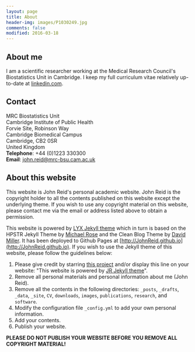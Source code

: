 ```yaml
---
layout: page
title: About
header-img: images/P1030249.jpg
comments: false
modified: 2016-03-18
---
```


## About me

I am a scientific researcher working at the Medical Research Council's
Biostatistics Unit in Cambridge. I keep my full curriculum vitae relatively
up-to-date at [linkedin.com](https://uk.linkedin.com/in/john-reid-8956434).


## Contact

MRC Biostatistics Unit<br>
Cambridge Institute of Public Health<br>
Forvie Site, Robinson Way<br>
Cambridge Biomedical Campus<br>
Cambridge, CB2 0SR<br>
United Kingdom<br>
**Telephone**: +44 (0)1223 330300<br>
**Email**: john.reid@mrc-bsu.cam.ac.uk


## About this website

This website is John Reid's personal academic website. John Reid is the
copyright holder to all the contents published on this website except the
underlying theme. If you wish to use any copyright material on this website,
please contact me via the email or address listed above to obtain a permission.

This website is powered by [LYX Jekyll theme](https://github.com/liuyxpp/liuyxpp.github.io) which in turn is based on the HPSTR Jekyll Theme by [Michael Rose](https://github.com/mmistakes) and the Clean Blog Theme by [David Miller](https://github.com/davidtmiller/). It has been deployed to Github Pages at [http://JohnReid.github.io](http://JohnReid.github.io). If you wish to use the Jekyll theme of this website, please follow the guidelines below:

1. Please give credit by starring [this
   project](https://github.com/JohnReid/JohnReid.github.io) and/or display this
   line on your website: "This website is powered by [JR Jekyll
   theme](https://github.com/JohnReid/JohnReid.github.io)".
2. Remove all personal materials and personal information about me (John Reid).
3. Remove all the contents in the following directories: `_posts`, `_drafts`,
   `_data`, `_site`, `CV`, `downloads`, `images`, `publications`, `research`,
   and `software`.
4. Modify the configuration file `_config.yml` to add your own personal
   information.
5. Add your contents.
6. Publish your website.

**PLEASE DO NOT PUBLISH YOUR WEBSITE BEFORE YOU REMOVE ALL COPYRIGHT MATERIAL!**

